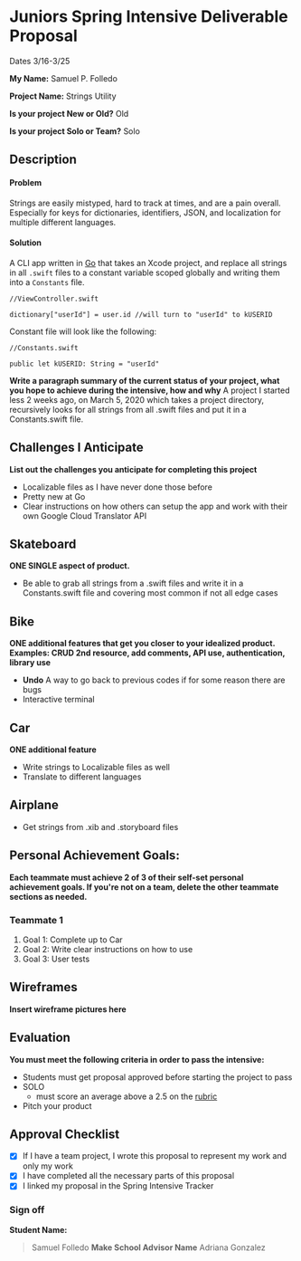 # Juniors Spring Intensive Deliverable Proposal

Dates 3/16-3/25

**My Name:** Samuel P. Folledo

**Project Name:** Strings Utility

**Is your project New or Old?** Old

**Is your project Solo or Team?** Solo


## Description
#### Problem
Strings are easily mistyped, hard to track at times, and are a pain overall. Especially for keys for dictionaries, identifiers, JSON, and localization for multiple different languages.

#### Solution
A CLI app written in [Go](https://golang.org/) that takes an Xcode project, and replace all strings in all ```.swift``` files to a constant variable scoped globally and writing them into a ```Constants``` file. 

    //ViewController.swift

    dictionary["userId"] = user.id //will turn to "userId" to kUSERID

Constant file will look like the following:

    //Constants.swift

    public let kUSERID: String = "userId"

**Write a paragraph summary of the current status of your project, what you hope to achieve during the intensive, how and why**
A project I started less 2 weeks ago, on March 5, 2020 which takes a project directory, recursively looks for all strings from all .swift files and put it in a Constants.swift file.


## Challenges I Anticipate
**List out the challenges you anticipate for completing this project**
- Localizable files as I have never done those before
- Pretty new at Go
- Clear instructions on how others can setup the app and work with their own Google Cloud Translator API


## Skateboard
**ONE SINGLE aspect of product.**
- Be able to grab all strings from a .swift files and write it in a Constants.swift file and covering most common if not all edge cases

## Bike
**ONE additional features that get you closer to your idealized product. Examples: CRUD 2nd resource, add comments, API use, authentication, library use** 
- __Undo__ A way to go back to previous codes if for some reason there are bugs
- Interactive terminal

## Car
**ONE additional feature** 
- Write strings to Localizable files as well 
- Translate to different languages

## Airplane
- Get strings from .xib and .storyboard files


## Personal Achievement Goals:
**Each teammate must achieve 2 of 3 of their self-set personal achievement goals. If you're not on a team, delete the other teammate sections as needed.**

### Teammate 1
1. Goal 1: Complete up to Car
2. Goal 2: Write clear instructions on how to use
3. Goal 3: User tests

## Wireframes
**Insert wireframe pictures here**


## Evaluation
**You must meet the following criteria in order to pass the intensive:**
- Students must get proposal approved before starting the project to pass
- SOLO 
    - must score an average above a 2.5 on the [rubric]
- Pitch your product

[rubric]:https://docs.google.com/document/d/1IOQDmohLBEBT-hyr-2vgw1mbZUNsq3fHxVfH0oRmVt0/edit


## Approval Checklist
- [X] If I have a team project, I wrote this proposal to represent my work and only my work
- [X] I have completed all the necessary parts of this proposal
- [X] I linked my proposal in the Spring Intensive Tracker

### Sign off

**Student Name:**                
> Samuel Folledo
**Make School Advisor Name**
> Adriana Gonzalez
